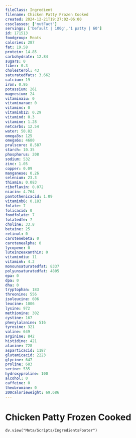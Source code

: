 ```yaml
---
fileClass: Ingredient
filename: Chicken Patty Frozen Cooked
created: 2024-12-21T19:27:02-06:00
cssclasses: ['nutFact']
servings: ['Default | 100g','1 patty | 60']
id: 171513
foodgroup: Meats
calories: 287
fat: 19.58
protein: 14.85
carbohydrate: 12.84
sugars: 0
fiber: 0.3
cholesterol: 43
saturatedfats: 3.662
calcium: 19
iron: 0.95
potassium: 261
magnesium: 24
vitaminaiu: 0
vitaminarae: 0
vitaminc: 0
vitaminb12: 0.29
vitamind: 0.3
vitamine: 1.28
netcarbs: 12.54
water: 50.82
omega3s: 125
omega6s: 4680
pralscore: 8.587
starch: 10.35
phosphorus: 208
sodium: 532
zinc: 1.05
copper: 0.09
manganese: 0.26
selenium: 23.3
thiamin: 0.083
riboflavin: 0.072
niacin: 4.764
pantothenicacid: 1.09
vitaminb6: 0.183
folate: 7
folicacid: 0
foodfolate: 7
folatedfe: 7
choline: 33.8
betaine: 25
retinol: 0
carotenebeta: 0
carotenealpha: 0
lycopene: 0
luteinzeaxanthin: 0
vitamindiu: 11
vitamink: 4.2
monounsaturatedfat: 8337
polyunsaturatedfat: 4805
epa: 0
dpa: 0
dha: 0
tryptophan: 183
threonine: 556
isoleucine: 606
leucine: 1006
lysine: 972
methionine: 302
cystine: 167
phenylalanine: 516
tyrosine: 321
valine: 649
arginine: 842
histidine: 421
alanine: 728
asparticacid: 1187
glutamicacid: 2223
glycine: 647
proline: 683
serine: 535
hydroxyproline: 100
alcohol: 0
caffeine: 0
theobromine: 0
200calorieweight: 69.686
---
```


# Chicken Patty Frozen Cooked

```dataviewjs
dv.view("Meta/Scripts/IngredientsFooter")
```